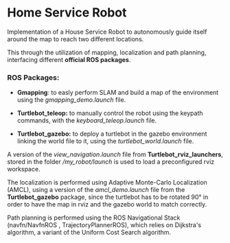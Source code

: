 # Home Service Robot

Implementation of a House Service Robot to autonomously guide itself around the map to reach two different locations.

This through the utilization of mapping, localization and path planning, interfacing different **official ROS packages**.

### ROS Packages:

- **Gmapping**: to easly perform SLAM and build a map of the environment using the *gmapping_demo.launch* file.

- **Turtlebot_teleop:** to manually control the robot using the keypath commands, with the *keyboard_teleop.launch* file.

- **Turtlebot_gazebo:** to deploy a turtlebot in the gazebo environment linking the world file to it, using the *turtlebot_world.launch* file. 

A version of the *view_navigation.launch* file from **Turtlebot_rviz_launchers**, stored in the folder */my_robot/launch* is used to load a preconfigured rviz workspace.

The localization is performed using Adaptive Monte-Carlo Localization (AMCL), using a version of the *amcl_demo.launch* file from the **Turtlebot_gazebo** package, since the turtlebot has to be rotated 90° in order to have the map in rviz and the gazebo world to match correctly. 

Path planning is performed using the ROS Navigational Stack (navfn/NavfnROS , TrajectoryPlannerROS), which relies on Dijkstra's algorithm, a variant of the Uniform Cost Search algorithm.
